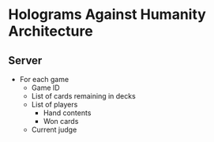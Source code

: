 Holograms Against Humanity Architecture
=======================================

Server
------

* For each game
	* Game ID
	* List of cards remaining in decks
	* List of players
		* Hand contents
		* Won cards
	* Current judge
	